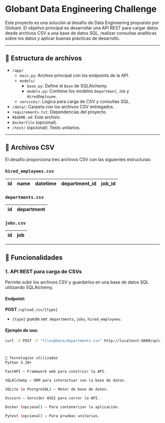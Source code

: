 # Globant Data Engineering Challenge

Este proyecto es una solución al desafío de Data Engineering propuesto por Globant. El objetivo principal es desarrollar una API REST para cargar datos desde archivos CSV a una base de datos SQL, realizar consultas analíticas sobre los datos y aplicar buenas prácticas de desarrollo.

---

## 📁 Estructura de archivos

- `/app/`
  - `main.py`: Archivo principal con los endpoints de la API.
  - `models/`
    - `base.py`: Define el `Base` de SQLAlchemy.
    - `models.py`: Contiene los modelos `Department`, `Job` y `HiredEmployee`.
  - `services/`: Lógica para carga de CSV y consultas SQL.
- `/data/`: Carpeta con los archivos CSV entregados.
- `requirements.txt`: Dependencias del proyecto.
- `README.md`: Este archivo.
- `Dockerfile` (opcional).
- `/test/` (opcional): Tests unitarios.

---

## 🧪 Archivos CSV

El desafío proporciona tres archivos CSV con las siguientes estructuras:

### `hired_employees.csv`
| id | name | datetime | department_id | job_id |
|----|------|----------|----------------|--------|

### `departments.csv`
| id | department |
|----|------------|

### `jobs.csv`
| id | job |
|----|-----|

---

## 🚀 Funcionalidades

### 1. API REST para carga de CSVs

Permite subir los archivos CSV y guardarlos en una base de datos SQL utilizando SQLAlchemy.

#### Endpoint:  
**POST** `/upload_csv/{type}`

- `{type}` puede ser: `departments`, `jobs`, `hired_employees`.

#### Ejemplo de uso:

```bash
curl -X POST -F "file=@data/departments.csv" http://localhost:8000/upload_csv/departments



🧱 Tecnologías utilizadas
Python 3.10+

FastAPI – Framework web para construir la API.

SQLAlchemy – ORM para interactuar con la base de datos.

SQLite (o PostgreSQL) – Motor de base de datos.

Uvicorn – Servidor ASGI para correr la API.

Docker (opcional) – Para contenerizar la aplicación.

Pytest (opcional) – Para pruebas unitarias.
